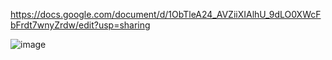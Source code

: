 https://docs.google.com/document/d/1ObTleA24_AVZiiXIAlhU_9dLO0XWcFbFrdt7wnyZrdw/edit?usp=sharing

![image](https://user-images.githubusercontent.com/100457271/202962710-2684fc2c-788c-45eb-851a-548079c2fd35.png)
